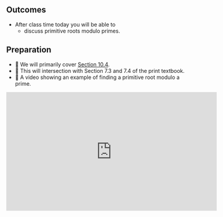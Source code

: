 ## Outcomes

* After class time today you will be able to
    * discuss primitive roots modulo primes.

## Preparation

* 💾 We will primarily cover [Section 10.4](https://math.gordon.edu/ntic/ntic/section-primes-prim.html).
* 📖 This will intersection with Section 7.3 and 7.4 of the print textbook.
* 🎥 A video showing an example of finding a primitive root modulo a prime.

<iframe width="560" height="315" src="https://www.youtube.com/embed/yNgX8vExxUA" title="YouTube video player" frameborder="0" allow="accelerometer; autoplay; clipboard-write; encrypted-media; gyroscope; picture-in-picture; web-share" allowfullscreen></iframe>

